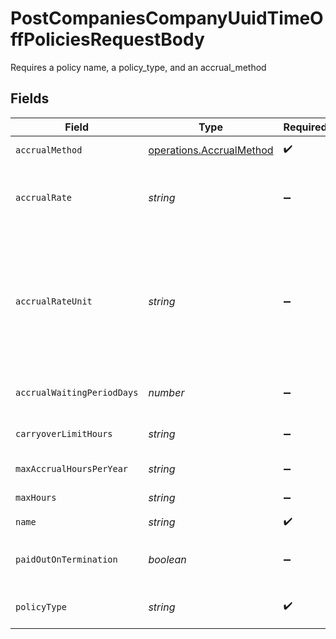 # PostCompaniesCompanyUuidTimeOffPoliciesRequestBody

Requires a policy name, a policy_type, and an accrual_method


## Fields

| Field                                                                                                                                                                                                                                                                        | Type                                                                                                                                                                                                                                                                         | Required                                                                                                                                                                                                                                                                     | Description                                                                                                                                                                                                                                                                  |
| ---------------------------------------------------------------------------------------------------------------------------------------------------------------------------------------------------------------------------------------------------------------------------- | ---------------------------------------------------------------------------------------------------------------------------------------------------------------------------------------------------------------------------------------------------------------------------- | ---------------------------------------------------------------------------------------------------------------------------------------------------------------------------------------------------------------------------------------------------------------------------- | ---------------------------------------------------------------------------------------------------------------------------------------------------------------------------------------------------------------------------------------------------------------------------- |
| `accrualMethod`                                                                                                                                                                                                                                                              | [operations.AccrualMethod](../../../sdk/models/operations/accrualmethod.md)                                                                                                                                                                                                  | :heavy_check_mark:                                                                                                                                                                                                                                                           | Accrual method of the time off policy                                                                                                                                                                                                                                        |
| `accrualRate`                                                                                                                                                                                                                                                                | *string*                                                                                                                                                                                                                                                                     | :heavy_minus_sign:                                                                                                                                                                                                                                                           | The rate at which the time off hours will accrue for an employee on the policy. Represented as a float, e.g. "40.0".                                                                                                                                                         |
| `accrualRateUnit`                                                                                                                                                                                                                                                            | *string*                                                                                                                                                                                                                                                                     | :heavy_minus_sign:                                                                                                                                                                                                                                                           | The number of hours an employee has to work or be paid for to accrue the number of hours set in the accrual rate. Only used for hourly policies (per_hour_paid, per_hour_paid_no_overtime, per_hour_work, per_hour_worked_no_overtime). Represented as a float, e.g. "40.0". |
| `accrualWaitingPeriodDays`                                                                                                                                                                                                                                                   | *number*                                                                                                                                                                                                                                                                     | :heavy_minus_sign:                                                                                                                                                                                                                                                           | Number of days before an employee on the policy will begin accruing time off hours                                                                                                                                                                                           |
| `carryoverLimitHours`                                                                                                                                                                                                                                                        | *string*                                                                                                                                                                                                                                                                     | :heavy_minus_sign:                                                                                                                                                                                                                                                           | The max number of hours and employee can carryover from one year to the next                                                                                                                                                                                                 |
| `maxAccrualHoursPerYear`                                                                                                                                                                                                                                                     | *string*                                                                                                                                                                                                                                                                     | :heavy_minus_sign:                                                                                                                                                                                                                                                           | The max number of hours and employee can accrue in a year                                                                                                                                                                                                                    |
| `maxHours`                                                                                                                                                                                                                                                                   | *string*                                                                                                                                                                                                                                                                     | :heavy_minus_sign:                                                                                                                                                                                                                                                           | The max number of hours an employee can accrue                                                                                                                                                                                                                               |
| `name`                                                                                                                                                                                                                                                                       | *string*                                                                                                                                                                                                                                                                     | :heavy_check_mark:                                                                                                                                                                                                                                                           | Name of the time off policy                                                                                                                                                                                                                                                  |
| `paidOutOnTermination`                                                                                                                                                                                                                                                       | *boolean*                                                                                                                                                                                                                                                                    | :heavy_minus_sign:                                                                                                                                                                                                                                                           | Boolean representing if an employees accrued time off hours will be paid out on termination                                                                                                                                                                                  |
| `policyType`                                                                                                                                                                                                                                                                 | *string*                                                                                                                                                                                                                                                                     | :heavy_check_mark:                                                                                                                                                                                                                                                           | Type of the time off policy. Currently only "vacation" and "sick" are supported                                                                                                                                                                                              |
